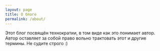 ```yaml
---
layout: page
title: О блоге
permalink: /about/
---
```

Этот блог посвящён технократии, в том виде как это понимает автор. Автор оставляет за собой право вольно трактовать этот и другие термины. Не судите строго :)
